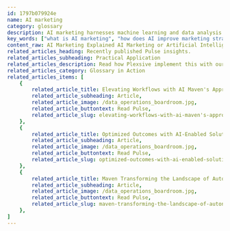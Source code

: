 ```yaml
---
id: 1797b079924e
name: AI marketing
category: glossary
description: AI marketing harnesses machine learning and data analysis to gain deep customer insights, enabling the optimization of spending, targeted advertising, content customization, and personalization of the customer journey, thus driving higher ROI and enhancing marketing strategies.
key_words: ["what is AI marketing", "how does AI improve marketing strategies", "benefits of artificial intelligence in digital campaigns", "how do machine learning algorithms enhance customer insight", "what role does AI play in personalization of marketing", "how do chatbots improve customer service", "impact of AI on digital advertising ROI", "how does AI contribute to hyper-personalization in marketing", "what are the advantages of AI in customer relationship management", "how AI can optimize digital marketing spending."]
content_raw: AI Marketing Explained AI Marketing or Artificial Intelligence Marketing uses cutting-edge AI technology like data models, machine learning algorithms to generate crucial customer insights. These insights help marketers in optimizing spending, customizing content, and personalizing the customer journey. AI marketing offers various solutions, including chatbots, image recognition, voice-activated personal assistants, and target-focused advertising based on your searching habits. Business Benefits of AI Marketing Investing in AI marketing can provide several business benefits. It boosts the performance and ROI of your digital campaigns by making advertising smarter. AI utilizes big data to facilitate insightful analysis, leading to the creation of more intelligent online ads. In addition, AI analyzes consumers' digital search patterns, enhancing your marketing strategies. AI marketing also allows for content personalization. With a combination of big data, machine learning, and AI, marketers can refine analytics to understand customers on an individual level, and personalize content accordingly. The surge in hyper-personalization focuses on the customer's preferences by merging digital and non-digital channels. Furthermore, AI is revolutionizing customer service. AI bots are being increasingly used in chat and other consumer engagement tools, improving customer interaction as AI performance grows more sophisticated. Using AI in Marketing AI is integrated into marketing to provide practical recommendations for relationship management. By consolidating multiple data sources and systems, AI creates a consumer profile, helping decision-makers understand what drives their customers’ choices and guide them to their next best action. AI's Role in Digital Marketing In the realm of digital marketing, AI plays a significant role. It helps increase customer retention and loyalty, offers personalized services and offers, and captures a higher ROI through effective targeting. Not only that, but AI also reduces handling time, boosts productivity, and enhances self-service capabilities. AI's Contribution to Personalization in Marketing Campaigns Hyper-personalization is key for organizations aiming to treat each customer as an individual. This involves curating offers based on the customer's personal profile and current needs, based on real-time information. Furthermore, it's about providing a unified, customized experience across all channels, every single time. In achieving this, a sophisticated customer analytics ecosystem can deliver superior customer experiences across all marketing channels.
related_articles_heading: Recently published Pulse insights.
related_articles_subheading: Practical Application
related_articles_description: Read how Plexsive implement this with our clients.
related_articles_category: Glossary in Action
related_articles_items: [
	{
		related_article_title: Elevating Workflows with AI Maven's Approach,
		related_article_subheading: Article,
		related_article_image: /data_operations_boardroom.jpg,
		related_article_buttontext: Read Pulse,
		related_article_slug: elevating-workflows-with-ai-maven's-approach
	},
	{
		related_article_title: Optimized Outcomes with AI-Enabled Solutions,
		related_article_subheading: Article,
		related_article_image: /data_operations_boardroom.jpg,
		related_article_buttontext: Read Pulse,
		related_article_slug: optimized-outcomes-with-ai-enabled-solutions
	},
	{
		related_article_title: Maven Transforming the Landscape of Autonomous Vehicles,
		related_article_subheading: Article,
		related_article_image: /data_operations_boardroom.jpg,
		related_article_buttontext: Read Pulse,
		related_article_slug: maven-transforming-the-landscape-of-autonomous-vehicles
	},
]
---
```

